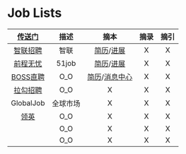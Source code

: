 <style type="text/css">
#content {margin-left: 20px;}
#content table {width:1300px;}
</style>
# Job Lists

| [传送门](../navigation.md#sp) | 描述 | 摘本 | 摘录 | 摘引 |
|:---:|:---:|:---:|:---:|:---:|
| [智联招聘](https://www.zhaopin.com/) | 智联 | [简历](https://i.zhaopin.com/resume)/[进展](https://i.zhaopin.com/schedule) | X | X |
| [前程无忧](https://www.51job.com/) | 51job | [简历](https://i.51job.com/resume/resume_center.php)/[进展](https://i.51job.com/userset/resume_browsed.php) | X | X |
| [BOSS直聘](https://www.zhipin.com/) | O_O | [简历](https://www.zhipin.com/web/geek/resume)/[消息中心](https://www.zhipin.com/web/geek/chat) | X | X |
| [拉勾招聘](https://www.lagou.com/) | O_O | X | X | X |
| GlobalJob | 全球市场 | X | X | X |
| [领英](https://www.linkedin.com/) | O_O | X | X | X |
| []() | O_O | X | X | X |
| []() | O_O | X | X | X |
